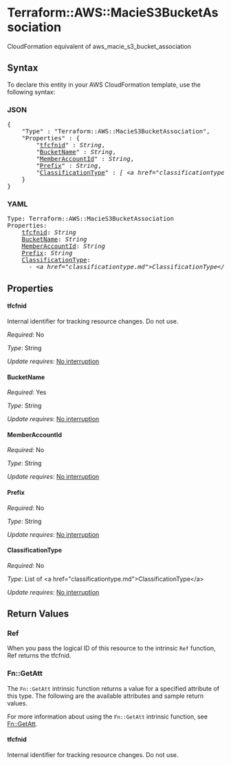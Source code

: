 # Terraform::AWS::MacieS3BucketAssociation

CloudFormation equivalent of aws_macie_s3_bucket_association

## Syntax

To declare this entity in your AWS CloudFormation template, use the following syntax:

### JSON

<pre>
{
    "Type" : "Terraform::AWS::MacieS3BucketAssociation",
    "Properties" : {
        "<a href="#tfcfnid" title="tfcfnid">tfcfnid</a>" : <i>String</i>,
        "<a href="#bucketname" title="BucketName">BucketName</a>" : <i>String</i>,
        "<a href="#memberaccountid" title="MemberAccountId">MemberAccountId</a>" : <i>String</i>,
        "<a href="#prefix" title="Prefix">Prefix</a>" : <i>String</i>,
        "<a href="#classificationtype" title="ClassificationType">ClassificationType</a>" : <i>[ &lt;a href=&#34;classificationtype.md&#34;&gt;ClassificationType&lt;/a&gt;, ... ]</i>
    }
}
</pre>

### YAML

<pre>
Type: Terraform::AWS::MacieS3BucketAssociation
Properties:
    <a href="#tfcfnid" title="tfcfnid">tfcfnid</a>: <i>String</i>
    <a href="#bucketname" title="BucketName">BucketName</a>: <i>String</i>
    <a href="#memberaccountid" title="MemberAccountId">MemberAccountId</a>: <i>String</i>
    <a href="#prefix" title="Prefix">Prefix</a>: <i>String</i>
    <a href="#classificationtype" title="ClassificationType">ClassificationType</a>: <i>
      - &lt;a href=&#34;classificationtype.md&#34;&gt;ClassificationType&lt;/a&gt;</i>
</pre>

## Properties

#### tfcfnid

Internal identifier for tracking resource changes. Do not use.

_Required_: No

_Type_: String

_Update requires_: [No interruption](https://docs.aws.amazon.com/AWSCloudFormation/latest/UserGuide/using-cfn-updating-stacks-update-behaviors.html#update-no-interrupt)

#### BucketName

_Required_: Yes

_Type_: String

_Update requires_: [No interruption](https://docs.aws.amazon.com/AWSCloudFormation/latest/UserGuide/using-cfn-updating-stacks-update-behaviors.html#update-no-interrupt)

#### MemberAccountId

_Required_: No

_Type_: String

_Update requires_: [No interruption](https://docs.aws.amazon.com/AWSCloudFormation/latest/UserGuide/using-cfn-updating-stacks-update-behaviors.html#update-no-interrupt)

#### Prefix

_Required_: No

_Type_: String

_Update requires_: [No interruption](https://docs.aws.amazon.com/AWSCloudFormation/latest/UserGuide/using-cfn-updating-stacks-update-behaviors.html#update-no-interrupt)

#### ClassificationType

_Required_: No

_Type_: List of &lt;a href=&#34;classificationtype.md&#34;&gt;ClassificationType&lt;/a&gt;

_Update requires_: [No interruption](https://docs.aws.amazon.com/AWSCloudFormation/latest/UserGuide/using-cfn-updating-stacks-update-behaviors.html#update-no-interrupt)

## Return Values

### Ref

When you pass the logical ID of this resource to the intrinsic `Ref` function, Ref returns the tfcfnid.

### Fn::GetAtt

The `Fn::GetAtt` intrinsic function returns a value for a specified attribute of this type. The following are the available attributes and sample return values.

For more information about using the `Fn::GetAtt` intrinsic function, see [Fn::GetAtt](https://docs.aws.amazon.com/AWSCloudFormation/latest/UserGuide/intrinsic-function-reference-getatt.html).

#### tfcfnid

Internal identifier for tracking resource changes. Do not use.

